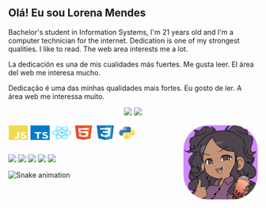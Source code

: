 ## Olá! Eu sou Lorena Mendes
 Bachelor's student in Information Systems, I'm 21 years old and I'm a computer technician for the internet.
Dedication is one of my strongest qualities.
I like to read.
The web area interests me a lot.

La dedicación es una de mis cualidades más fuertes.
Me gusta leer.
El área del web me interesa mucho.

Dedicação é uma das minhas qualidades mais fortes.
Eu gosto de ler.
A área web me interessa muito.

<div align="center">
  <a href="https://github.com/LorenaMendesB"></a>
  <img height="180em" src="https://github-readme-stats.vercel.app/api?username=LorenaMendesB&show_icons=true&theme=monokai&include_all_commits=true&count_private=true"/>
  <img height="180em" src="https://github-readme-stats.vercel.app/api/top-langs/?username=LorenaMendesB&layout=compact&langs_count=7&theme=monokai"/>
</div>
    
  <div style="display: inline_block"><br>
  <img align="center" alt="Rafa-Js" height="30" width="40" src="https://raw.githubusercontent.com/devicons/devicon/master/icons/javascript/javascript-plain.svg">
  <img align="center" alt="Rafa-Ts" height="30" width="40" src="https://raw.githubusercontent.com/devicons/devicon/master/icons/typescript/typescript-plain.svg">
  <img align="center" alt="Rafa-React" height="30" width="40" src="https://raw.githubusercontent.com/devicons/devicon/master/icons/react/react-original.svg">
  <img align="center" alt="Rafa-HTML" height="30" width="40" src="https://raw.githubusercontent.com/devicons/devicon/master/icons/html5/html5-original.svg">
  <img align="center" alt="Rafa-CSS" height="30" width="40" src="https://raw.githubusercontent.com/devicons/devicon/master/icons/css3/css3-original.svg">
  <img align="center" alt="Rafa-Python" height="30" width="40" src="https://raw.githubusercontent.com/devicons/devicon/master/icons/python/python-original.svg">
  <img align="right" alt="Lorena" height="150" style="border-radius:50px;" src="https://github.com/LorenaMendesB/LorenaMendesB/blob/main/Design%20sem%20nome%20(1).gif">
</div>

   ##
  
  <div>
  <a href="https://instagram.com/eilohmendes/" target="_blank"><img src="https://img.shields.io/badge/-Instagram-%23E4405F?style=for-the-badge&logo=instagram&logoColor=white" target="_blank"></a>
    <a href="https://mobile.twitter.com/loremendes19" target="_blank"><img src="https://img.shields.io/badge/Twitter-1DA1F2?style=for-the-badge&logo=twitter&logoColor=white" target="_blank"></a>
 <a href="https://discord.gg/wagxzStdcR" target="_blank"><img src="https://img.shields.io/badge/Facebook-1877F2?style=for-the-badge&logo=facebook&logoColor=white"></a> 
  <a href = "mailto:lorebarbosa1004@gmail.com"><img src="https://img.shields.io/badge/-Gmail-%23333?style=for-the-badge&logo=gmail&logoColor=white" target="_blank"></a>
  <a href="https://www.linkedin.com/in/lorena-mendes-barbosa-salinas" target="_blank"><img src="https://img.shields.io/badge/-LinkedIn-%230077B5?style=for-the-badge&logo=linkedin&logoColor=white" target="_blank"></a> 
 
  ![Snake animation](https://github.com/LorenaMendesB/LorenaMendesB/blob/output/github-contribution-grid-snake.svg)
  </div>
